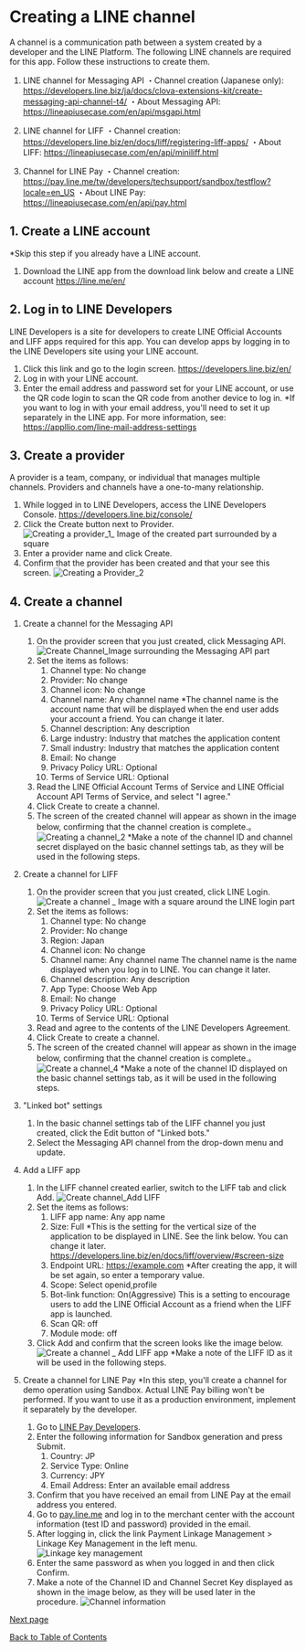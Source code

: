 # Creating a LINE channel

A channel is a communication path between a system created by a developer and the LINE Platform.
The following LINE channels are required for this app. Follow these instructions to create them.

1. LINE channel for Messaging API
・Channel creation (Japanese only): https://developers.line.biz/ja/docs/clova-extensions-kit/create-messaging-api-channel-t4/
・About Messaging API: https://lineapiusecase.com/en/api/msgapi.html

1. LINE channel for LIFF
・Channel creation: https://developers.line.biz/en/docs/liff/registering-liff-apps/
・About LIFF: https://lineapiusecase.com/en/api/miniliff.html

1. Channel for LINE Pay
・Channel creation: https://pay.line.me/tw/developers/techsupport/sandbox/testflow?locale=en_US
・About LINE Pay:  https://lineapiusecase.com/en/api/pay.html

## 1. Create a LINE account

*Skip this step if you already have a LINE account.

1. Download the LINE app from the download link below and create a LINE account
   https://line.me/en/

## 2. Log in to LINE Developers

LINE Developers is a site for developers to create LINE Official Accounts and LIFF apps required for this app. You can develop apps by logging in to the LINE Developers site using your LINE account.

1. Click this link and go to the login screen.
   https://developers.line.biz/en/
1. Log in with your LINE account.
1. Enter the email address and password set for your LINE account, or use the QR code login to scan the QR code from another device to log in.
   *If you want to log in with your email address, you'll need to set it up separately in the LINE app. For more information, see:
   https://appllio.com/line-mail-address-settings

## 3. Create a provider

A provider is a team, company, or individual that manages multiple channels. Providers and channels have a one-to-many relationship.

1. While logged in to LINE Developers, access the LINE Developers Console.
   https://developers.line.biz/console/
2. Click the Create button next to Provider.
   ![Creating a provider_1_ Image of the created part surrounded by a square](../images/en/line-provider-create-1-en.png)
3. Enter a provider name and click Create.
4. Confirm that the provider has been created and that your see this screen.
   ![Creating a Provider_2](../images/en/line-provider-create-2-en.png)

## 4. Create a channel

1. Create a channel for the Messaging API
   1. On the provider screen that you just created, click Messaging API.
      ![Create Channel_Image surrounding the Messaging API part](../images/en/line-channel-create-1-en.png)
   1. Set the items as follows:
      1. Channel type: No change
      1. Provider: No change
      1. Channel icon: No change
      1. Channel name: Any channel name
         *The channel name is the account name that will be displayed when the end user adds your account a friend. You can change it later.
      1. Channel description: Any description
      1. Large industry: Industry that matches the application content
      1. Small industry: Industry that matches the application content
      1. Email: No change
      1. Privacy Policy URL: Optional
      1. Terms of Service URL: Optional
   1. Read the LINE Official Account Terms of Service and LINE Official Account API Terms of Service, and select "I agree."
   1. Click Create to create a channel.
   1. The screen of the created channel will appear as shown in the image below, confirming that the channel creation is complete.。
      ![Creating a channel_2](../images/en/line-channel-create-2-en.png)
      *Make a note of the channel ID and channel secret displayed on the basic channel settings tab, as they will be used in the following steps.
1. Create a channel for LIFF
   1. On the provider screen that you just created, click LINE Login.
      ![Create a channel _ Image with a square around the LINE login part](../images/en/line-channel-create-3-en.png)
   1. Set the items as follows:
      1. Channel type: No change
      1. Provider: No change
      1. Region: Japan
      1. Channel icon: No change
      1. Channel name: Any channel name
         The channel name is the name displayed when you log in to LINE. You can change it later.
      1. Channel description: Any description
      1. App Type: Choose Web App
      1. Email: No change
      1. Privacy Policy URL: Optional
      1. Terms of Service URL: Optional
   1. Read and agree to the contents of the LINE Developers Agreement.
   1. Click Create to create a channel.
   1. The screen of the created channel will appear as shown in the image below, confirming that the channel creation is complete.。
      ![Create a channel_4](../images/en/line-channel-create-4-en.png)
      *Make a note of the channel ID displayed on the basic channel settings tab, as it will be used in the following steps.
1. "Linked bot" settings
   1. In the basic channel settings tab of the LIFF channel you just created, click the Edit button of "Linked bots."
   1. Select the Messaging API channel from the drop-down menu and update.
1. Add a LIFF app
   1. In the LIFF channel created earlier, switch to the LIFF tab and click Add.
      ![Create channel_Add LIFF](../images/en/line-channel-create-add-liff-en.png)
   1. Set the items as follows:
      1. LIFF app name: Any app name
      1. Size: Full
         *This is the setting for the vertical size of the application to be displayed in LINE. See the link below. You can change it later.
         https://developers.line.biz/en/docs/liff/overview/#screen-size
      1. Endpoint URL: https://example.com
         *After creating the app, it will be set again, so enter a temporary value.
      1. Scope: Select openid,profile
      1. Bot-link function: On(Aggressive)
         This is a setting to encourage users to add the LINE Official Account as a friend when the LIFF app is launched.
      1. Scan QR: off
      1. Module mode: off
   1. Click Add and confirm that the screen looks like the image below.
      ![Create a channel _ Add LIFF app](../images/en/line-channel-create-add-liff-app-en.png)
      *Make a note of the LIFF ID as it will be used in the following steps.

1. Create a channel for LINE Pay
   *In this step, you'll create a channel for demo operation using Sandbox. Actual LINE Pay billing won't be performed. If you want to use it as a production environment, implement it separately by the developer.
   1. Go to [LINE Pay Developers](https://pay.line.me/tw/developers/techsupport/sandbox/creation?locale=en_US).
   1. Enter the following information for Sandbox generation and press Submit.
      1. Country: JP
      1. Service Type: Online
      1. Currency: JPY
      1. Email Address: Enter an available email address
   1. Confirm that you have received an email from LINE Pay at the email address you entered.
   1. Go to [pay.line.me](https://pay.line.me/portal/jp/auth/login) and log in to the merchant center with the account information (test ID and password) provided in the email.
   1. After logging in, click the link Payment Linkage Management > Linkage Key Management in the left menu.
   ![Linkage key management](../images/en/linepay-key-en.png)
   1. Enter the same password as when you logged in and then click Confirm.
   1. Make a note of the Channel ID and Channel Secret Key displayed as shown in the image below, as they will be used later in the procedure.
   ![Channel information](../images/en/linepay-channel-information-en.png)

[Next page](back-end-construction.md)

[Back to Table of Contents](README_en.md)

